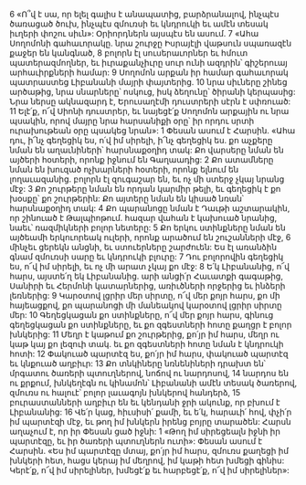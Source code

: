 6 «Ո՞վ է սա, որ ելել գալիս է անապատից,
բարձրանալով, ինչպէս ծառացած ծուխ,
ինչպէս զմուռսի եւ կնդրուկի
եւ ամէն տեսակ իւղերի փոշու սիւն»:
Օրիորդներն այսպէս են ասում.
7 «Ահա Սողոմոնի գահաւորակը.
նրա շուրջը Իսրայէլի վաթսուն սպառազէն քաջեր են կանգնած,
8 բոլորն էլ սուսերաւորներ եւ հմուտ պատերազմողներ,
եւ իւրաքանչիւրը սուր ունի ազդրին՝
գիշերուայ արհաւիրքների համար:
9 Սողոմոն արքան իր համար գահաւորակ պատրաստեց
Լիբանանի մայրի փայտերից.
10 նրա սիւները շինեց արծաթից,
նրա սնարները՝ ոսկուց,
իսկ ձեղունը՝ ծիրանի կերպասից:
Նրա ներսը ակնազարդ է,
Երուսաղէմի դուստրերի սէրն է սփռուած:
11 Ելէ՛ք, ո՜վ Սիոնի դուստրեր,
եւ նայեցէ՛ք Սողոմոն արքային ու նրա պսակին,
որով մայրը նրա հարսանիքի օրը՝
իր որդու սրտի ուրախութեան օրը պսակեց նրան»:
1 Փեսան ասում է Հարսին.
«Ահա դու, ի՜նչ գեղեցիկ ես, ո՛վ իմ սիրելի,
ի՜նչ գեղեցիկ ես.
քո աչքերը նման են աղաւնիների՝ հարսնաքօղիդ տակ:
Քո վարսերը նման են այծերի հօտերի,
որոնք իջնում են Գաղաադից:
2 Քո ատամները նման են խուզած ոչխարների հօտերի,
որոնք ելնում են լողաւազանից.
բոլորն էլ զուգաշար են,
եւ ոչ մի ստերջ չկայ նրանց մէջ:
3 Քո շուրթերը նման են որդան կարմիր թելի,
եւ գեղեցիկ է քո խօսքը՝ քո շուրթերին:
Քո այտերը նման են կիսած նռան՝ հարսնաքօղիդ տակ:
4 Քո պարանոցը նման է Դաւթի աշտարակին,
որ շինուած է Թալպիոթում.
հազար վահան է կախուած նրանից,
նաեւ՝ ռազմիկների բոլոր նետերը:
5 Քո երկու ստինքները նման են այծեամի երկուորեակ ուլերի,
որոնք արածում են շուշանների մէջ,
6 մինչեւ ցերեկն անցնի, եւ ստուերները շարժուեն:
Ես էլ առանձին գնամ զմուռսի սարը եւ կնդրուկի բլուրը:
7 Դու բոլորովին գեղեցիկ ես, ո՜վ իմ սիրելի,
եւ ոչ մի արատ չկայ քո մէջ:
8 Ե՛կ Լիբանանից, ո՜վ հարս,
այստե՛ղ եկ Լիբանանից.
արի անցի՛ր Հաւատքի գագաթից,
Սանիրի եւ Հերմոնի կատարներից,
առիւծների որջերից եւ ինձերի լեռներից:
9 Կարօտով լցրիր մեր սիրտը, ո՜վ մեր քոյր հարս,
քո մի հայեացքով,
քո պարանոցի մի մանեակով
կարօտով լցրիր սիրտը մեր:
10 Գեղեցկացան քո ստինքները, ո՜վ մեր քոյր հարս,
գինուց գեղեցկացան քո ստինքները,
եւ քո զգեստների հոտը քաղցր է բոլոր խնկերից:
11 Մեղր է կաթում քո շուրթերից, քո՛յր իմ հարս,
մեղր ու կաթ կայ քո լեզուի տակ.
եւ քո զգեստների հոտը նման է կնդրուկի հոտի:
12 Փակուած պարտէզ ես, քո՛յր իմ հարս,
փակուած պարտէզ եւ կնքուած աղբիւր:
13 Քո տնկիները նռնենիների դրախտ են՝
մրգատու ծառերի պտուղներով,
նոճով ու նարդոսով,
14 նարդոս են ու քրքում,
խնկեղէգն ու կինամոն՝
Լիբանանի ամէն տեսակ ծառերով,
զմուռս ու հալուէ՝
բոլոր լաւագոյն խնկերով հանդերձ,
15 բուրաստանների աղբիւր են
եւ կենդանի ջրի ակունք,
որ բխում է Լիբանանից:
16 Վե՛ր կաց, հիւսիսի՛ քամի,
եւ ե՛կ, հարաւի՛ հով,
փչի՛ր իմ պարտէզի մէջ,
եւ թող իմ խնկերն իրենց բոյրը տարածեն:
Հարսն աղաչում է, որ իր Փեսան ցած իջնի:
1 «Թող իմ սիրեցեալն իջնի իր պարտէզը,
եւ իր ծառերի պտուղներն ուտի»:
Փեսան ասում է Հարսին.
«Ես իմ պարտէզը մտայ, քո՛յր իմ հարս,
զմուռս քաղեցի իմ խնկերի հետ,
հացս կերայ իմ մեղրով,
իմ կաթի հետ խմեցի գինիս:
Կերէ՛ք, ո՜վ իմ սիրելիներ,
խմեցէ՛ք եւ հարբեցէ՛ք, ո՜վ իմ սիրելիներ»:
